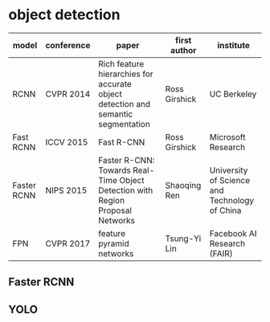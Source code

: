 # object detection

| model | conference | paper | first author | institute |
| - | - | - | - | - |
| RCNN | CVPR 2014 | Rich feature hierarchies for accurate object detection and semantic segmentation | Ross Girshick | UC Berkeley |
| Fast RCNN | ICCV 2015 | Fast R-CNN | Ross Girshick | Microsoft Research |
| Faster RCNN | NIPS 2015 | Faster R-CNN: Towards Real-Time Object Detection with Region Proposal Networks | Shaoqing Ren | University of Science and Technology of China |
| FPN | CVPR 2017 | feature pyramid networks | Tsung-Yi Lin | Facebook AI Research (FAIR) |

## Faster RCNN

## YOLO